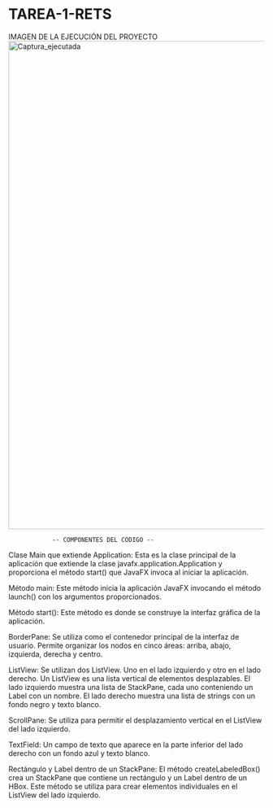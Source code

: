 # TAREA-1-RETS

IMAGEN DE LA EJECUCIÓN DEL PROYECTO
<img width="960" alt="Captura_ejecutada" src="https://github.com/ToalaSanRi/TAREA-1-RETS/assets/169106800/815b6a7e-b6ad-4d48-b81f-1dbdbd060789">

                -- COMPONENTES DEL CÓDIGO --

Clase Main que extiende Application: Esta es la clase principal de la aplicación que extiende la clase javafx.application.Application y proporciona el método start() que JavaFX invoca al iniciar la aplicación.

Método main: Este método inicia la aplicación JavaFX invocando el método launch() con los argumentos proporcionados.

Método start(): Este método es donde se construye la interfaz gráfica de la aplicación.

BorderPane: Se utiliza como el contenedor principal de la interfaz de usuario. Permite organizar los nodos en cinco áreas: arriba, abajo, izquierda, derecha y centro.

ListView: Se utilizan dos ListView. Uno en el lado izquierdo y otro en el lado derecho. Un ListView es una lista vertical de elementos desplazables. El lado izquierdo muestra una lista de StackPane, cada uno conteniendo un Label con un nombre. El lado derecho muestra una lista de strings con un fondo negro y texto blanco.

ScrollPane: Se utiliza para permitir el desplazamiento vertical en el ListView del lado izquierdo.

TextField: Un campo de texto que aparece en la parte inferior del lado derecho con un fondo azul y texto blanco.

Rectángulo y Label dentro de un StackPane: El método createLabeledBox() crea un StackPane que contiene un rectángulo y un Label dentro de un HBox. Este método se utiliza para crear elementos individuales en el ListView del lado izquierdo.
